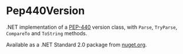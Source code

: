 # Pep440Version

.NET implementation of a [PEP-440](https://www.python.org/dev/peps/pep-0440/) version class, with `Parse`, `TryParse`, `CompareTo` and `ToString` methods.

Available as a .NET Standard 2.0 package from [nuget.org](https://www.nuget.org/packages/Pep440).
